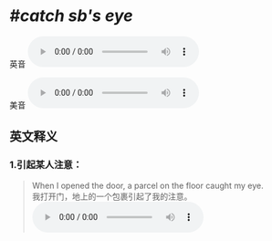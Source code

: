 # ***\#catch sb's eye*** 
英音
<audio src="./media/catch sb’s eye1_AAC.aac" controls="controls"></audio>

美音
<audio src="./media/catch sb’s eye2_AAC.aac" controls="controls"></audio>



  

英文释义
---
### 1.**引起某人注意：**  

 > When I opened the door, a parcel on the floor caught my eye.  
 > 我打开门，地上的一个包裹引起了我的注意。    
<audio src="./media/When I opened the door_AAC.aac" controls="controls"></audio>



